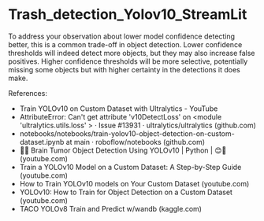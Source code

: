 # Trash_detection_Yolov10_StreamLit

To address your observation about lower model confidence detecting better, this is a common trade-off in object detection. Lower confidence thresholds will indeed detect more objects, but they may also increase false positives. Higher confidence thresholds will be more selective, potentially missing some objects but with higher certainty in the detections it does make.

References:
- Train YOLOv10 on Custom Dataset with Ultralytics - YouTube
- AttributeError: Can't get attribute 'v10DetectLoss' on <module 'ultralytics.utils.loss' > · Issue #13931 · ultralytics/ultralytics (github.com)
- notebooks/notebooks/train-yolov10-object-detection-on-custom-dataset.ipynb at main · roboflow/notebooks (github.com)
- 🚀😊 Brain Tumor Object Detection Using YOLOv10 | Python | 😊🚀 (youtube.com)
- Train a YOLOv10 Model on a Custom Dataset: A Step-by-Step Guide (youtube.com)
- How to Train YOLOv10 models on Your Custom Dataset (youtube.com)
- YOLOv10: How to Train for Object Detection on a Custom Dataset (youtube.com)
- TACO YOLOv8 Train and Predict w/wandb (kaggle.com)
